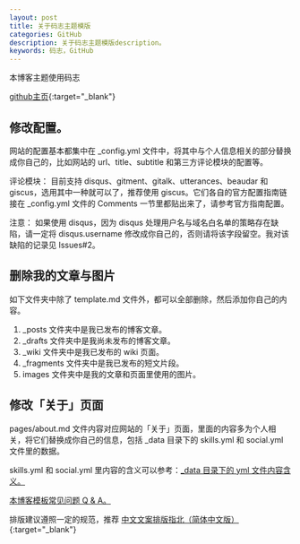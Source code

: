 ```yaml
---
layout: post
title: 关于码志主题模版
categories: GitHub
description: 关于码志主题模版description。
keywords: 码志，GitHub
---
```

本博客主题使用码志

[github主页](https://github.com/mzlogin/mzlogin.github.io){:target="_blank"}

## 修改配置。

网站的配置基本都集中在 \_config.yml 文件中，将其中与个人信息相关的部分替换成你自己的，比如网站的 url、title、subtitle 和第三方评论模块的配置等。

评论模块： 目前支持 disqus、gitment、gitalk、utterances、beaudar 和 giscus，选用其中一种就可以了，推荐使用 giscus。它们各自的官方配置指南链接在 \_config.yml 文件的 Comments 一节里都贴出来了，请参考官方指南配置。

注意： 如果使用 disqus，因为 disqus 处理用户名与域名白名单的策略存在缺陷，请一定将 disqus.username 修改成你自己的，否则请将该字段留空。我对该缺陷的记录见 Issues#2。

## 删除我的文章与图片
如下文件夹中除了 template.md 文件外，都可以全部删除，然后添加你自己的内容。

1. \_posts 文件夹中是我已发布的博客文章。
2. \_drafts 文件夹中是我尚未发布的博客文章。
3. \_wiki 文件夹中是我已发布的 wiki 页面。
4. \_fragments 文件夹中是我已发布的短文片段。
5. images 文件夹中是我的文章和页面里使用的图片。

## 修改「关于」页面
pages/about.md 文件内容对应网站的「关于」页面，里面的内容多为个人相关，将它们替换成你自己的信息，包括 \_data 目录下的 skills.yml 和 social.yml 文件里的数据。

skills.yml 和 social.yml 里内容的含义可以参考：[_data 目录下的 yml 文件内容含义。](https://mazhuang.org/2020/05/03/blog-template-qna/#_data-%E7%9B%AE%E5%BD%95%E4%B8%8B%E7%9A%84-yml-%E6%96%87%E4%BB%B6%E5%86%85%E5%AE%B9%E5%90%AB%E4%B9%89 "")

[本博客模板常见问题 Q & A。](https://mazhuang.org/2020/05/03/blog-template-qna/)

排版建议遵照一定的规范，推荐 [中文文案排版指北（简体中文版）](https://github.com/mzlogin/chinese-copywriting-guidelines){:target="_blank"}